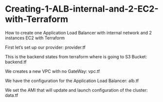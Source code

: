 # Creating-1-ALB-internal-and-2-EC2-with-Terraform
How to create one Application Load Balancer with internal network and 2 instances EC2 with Terraform

First let’s set up our provider: provider.tf

This is the backend states from terraform where is going to S3 Bucket: backend.tf

We creates a new VPC with no GateWay: vpc.tf

We have the configuration for the Application Load Balancer: alb.tf

We set the AMI that will update and launch configuration of the cluster: data.tf


